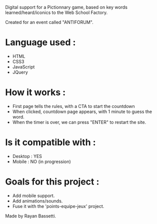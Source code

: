 Digital support for a Pictionnary game, based on key words learned/heard/iconics to the Web School Factory.

Created for an event called "ANTIFORUM".

# Language used : 
- HTML 
- CSS3
- JavaScript
- JQuery 

# How it works : 
- First page tells the rules, with a CTA to start the countdown
- When clicked, countdown page appears, with 1 minute to guess the word.
- When the timer is over, we can press "ENTER" to restart the site.

# Is it compatible with : 
- Desktop : YES 
- Mobile : NO (in progression)

# Goals for this project :
- Add mobile support.
- Add animations/sounds.
- Fuse it with the 'points-equipe-jeux' project.

Made by Rayan Bassetti.